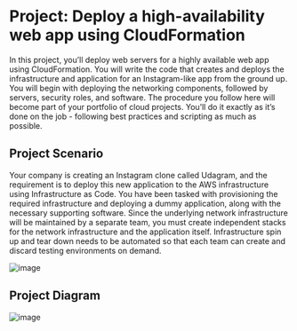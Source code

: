 # Project: Deploy a high-availability web app using CloudFormation

In this project, you’ll deploy web servers for a highly available web app using CloudFormation. You will write the code that creates and deploys the infrastructure and application for an Instagram-like app from the ground up. You will begin with deploying the networking components, followed by servers, security roles, and software. The procedure you follow here will become part of your portfolio of cloud projects. You’ll do it exactly as it’s done on the job - following best practices and scripting as much as possible.

## Project Scenario

Your company is creating an Instagram clone called Udagram, and the requirement is to deploy this new application to the AWS infrastructure using Infrastructure as Code.
You have been tasked with provisioning the required infrastructure and deploying a dummy application, along with the necessary supporting software. Since the underlying network infrastructure will be maintained by a separate team, you must create independent stacks for the network infrastructure and the application itself. Infrastructure spin up and tear down needs to be automated so that each team can create and discard testing environments on demand.

![image](https://github.com/user-attachments/assets/1892c251-7db8-4efc-b8bf-2b1b6cdcb149)


## Project Diagram


![image](https://github.com/user-attachments/assets/01fc56f6-f8b0-4df8-b9cd-a9c4247b8da7)



